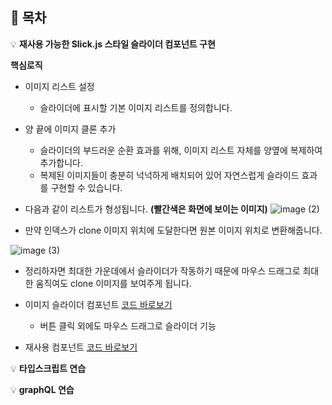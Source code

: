 ## 📝 목차
💡  **재사용 가능한 Slick.js 스타일 슬라이더 컴포넌트 구현**

**핵심로직**
- 이미지 리스트 설정
  - 슬라이더에 표시할 기본 이미지 리스트를 정의합니다.
  
- 양 끝에 이미지 클론 추가
  - 슬라이더의 부드러운 순환 효과를 위해, 이미지 리스트 자체를 양옆에 복제하여 추가합니다.
  - 복제된 이미지들이 충분히 넉넉하게 배치되어 있어 자연스럽게 슬라이드 효과를 구현할 수 있습니다.

- 다음과 같이 리스트가 형성됩니다. **(빨간색은 화면에 보이는 이미지)**
![image (2)](https://github.com/user-attachments/assets/82e616a9-d23a-42b4-86fc-a1d71f31d3e2)

- 만약 인덱스가 clone 이미지 위치에 도달한다면 원본 이미지 위치로 변환해줍니다.
  
![image (3)](https://github.com/user-attachments/assets/55e7c086-9046-4b7e-bba8-e0d97a3da821)

- 정리하자면 최대한 가운데에서 슬라이더가 작동하기 때문에 마우스 드래그로 최대한 움직여도 clone 이미지를 보여주게 됩니다.

- 이미지 슬라이더 컴포넌트 [코드 바로보기](https://github.com/qjatjs123123/shopping-mall/blob/main/src/components/Common/ImgSliderComponents.tsx#L1-L212)
  - 버튼 클릭 외에도 마우스 드래그로 슬라이더 기능
    
- 재사용 컴포넌트 [코드 바로보기](https://github.com/qjatjs123123/shopping-mall/blob/main/src/components/Sale/MainSaleContainer.tsx#L33-L41)

💡  **타입스크립트 연습**

💡  **graphQL 연습**
